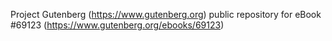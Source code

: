 Project Gutenberg (https://www.gutenberg.org) public repository for
eBook #69123 (https://www.gutenberg.org/ebooks/69123)
